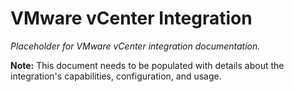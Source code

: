 # VMware vCenter Integration

*Placeholder for VMware vCenter integration documentation.*

**Note:** This document needs to be populated with details about the integration's capabilities, configuration, and usage.
